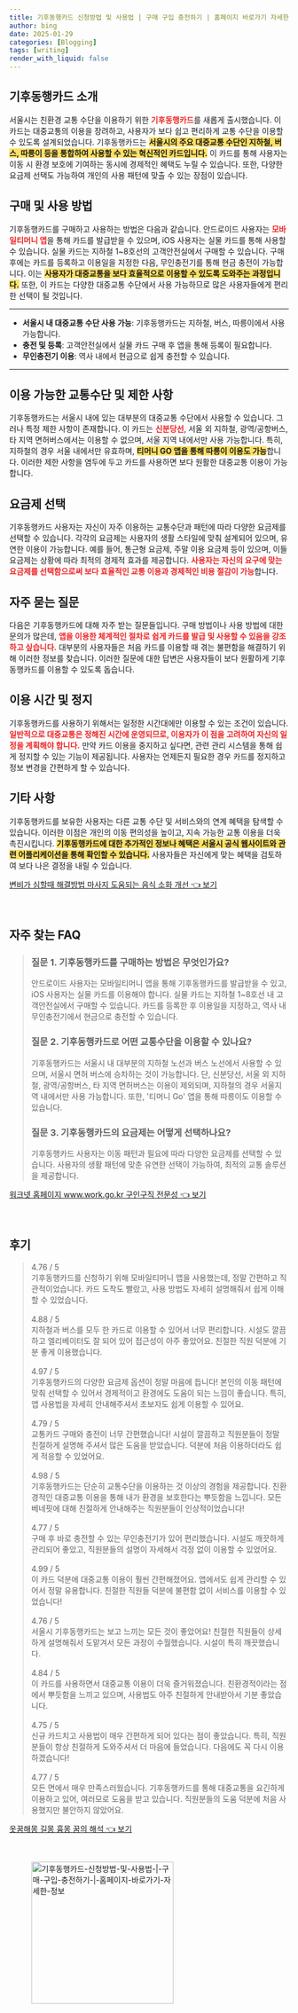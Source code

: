 ```yaml
---
title: 기후동행카드 신청방법 및 사용법 | 구매 구입 충전하기 | 홈페이지 바로가기 자세한 정보
author: bing
date: 2025-01-29
categories: [Blogging]
tags: [writing]
render_with_liquid: false
---
```



<h2 id='기후동행카드소개'>기후동행카드 소개</h2>

<p>서울시는 친환경 교통 수단을 이용하기 위한 <b><span style="color: #ee2323;">기후동행카드</span></b>를 새롭게 출시했습니다. 이 카드는 대중교통의 이용을 장려하고, 사용자가 보다 쉽고 편리하게 교통 수단을 이용할 수 있도록 설계되었습니다. 기후동행카드는 <b><span style="background-color: #ffe066;">서울시의 주요 대중교통 수단인 지하철, 버스, 따릉이 등을 통합하여 사용할 수 있는 혁신적인 카드입니다.</span></b> 이 카드를 통해 사용자는 이동 시 환경 보호에 기여하는 동시에 경제적인 혜택도 누릴 수 있습니다. 또한, 다양한 요금제 선택도 가능하여 개인의 사용 패턴에 맞출 수 있는 장점이 있습니다.</p>

<h2 id='구매및사용방법'>구매 및 사용 방법</h2>

<p>기후동행카드를 구매하고 사용하는 방법은 다음과 같습니다. 안드로이드 사용자는 <b><span style="color: #ee2323;">모바일티머니 앱</span></b>을 통해 카드를 발급받을 수 있으며, iOS 사용자는 실물 카드를 통해 사용할 수 있습니다. 실물 카드는 지하철 1~8호선의 고객안전실에서 구매할 수 있습니다. 구매 후에는 카드를 등록하고 이용일을 지정한 다음, 무인충전기를 통해 현금 충전이 가능합니다. 이는 <b><span style="background-color: #ffe066;">사용자가 대중교통을 보다 효율적으로 이용할 수 있도록 도와주는 과정입니다.</span></b> 또한, 이 카드는 다양한 대중교통 수단에서 사용 가능하므로 많은 사용자들에게 편리한 선택이 될 것입니다.</p>

<hr />

<ul>
    <li><b>서울시 내 대중교통 수단 사용 가능</b>: 기후동행카드는 지하철, 버스, 따릉이에서 사용 가능합니다.</li>
    <li><b>충전 및 등록</b>: 고객안전실에서 실물 카드 구매 후 앱을 통해 등록이 필요합니다.</li>
    <li><b>무인충전기 이용</b>: 역사 내에서 현금으로 쉽게 충전할 수 있습니다.</li>
</ul>

<hr />

<h2 id='이용가능교통수단및제한'>이용 가능한 교통수단 및 제한 사항</h2>

<p>기후동행카드는 서울시 내에 있는 대부분의 대중교통 수단에서 사용할 수 있습니다. 그러나 특정 제한 사항이 존재합니다. 이 카드는 <b><span style="color: #ee2323;">신분당선</span></b>, 서울 외 지하철, 광역/공항버스, 타 지역 면허버스에서는 이용할 수 없으며, 서울 지역 내에서만 사용 가능합니다. 특히, 지하철의 경우 서울 내에서만 유효하며, <b><span style="background-color: #ffe066;">티머니 GO 앱을 통해 따릉이 이용도 가능</span></b>합니다. 이러한 제한 사항을 염두에 두고 카드를 사용하면 보다 원활한 대중교통 이용이 가능합니다.</p>

<h2 id='요금제선택'>요금제 선택</h2>

<p>기후동행카드 사용자는 자신이 자주 이용하는 교통수단과 패턴에 따라 다양한 요금제를 선택할 수 있습니다. 각각의 요금제는 사용자의 생활 스타일에 맞춰 설계되어 있으며, 유연한 이용이 가능합니다. 예를 들어, 통근형 요금제, 주말 이용 요금제 등이 있으며, 이들 요금제는 상황에 따라 최적의 경제적 효과를 제공합니다. <b><span style="color: #ee2323;">사용자는 자신의 요구에 맞는 요금제를 선택함으로써 보다 효율적인 교통 이용과 경제적인 비용 절감이 가능</span></b>합니다.</p>

<h2 id='자주묻는질문'>자주 묻는 질문</h2>

<p>다음은 기후동행카드에 대해 자주 받는 질문들입니다. 구매 방법이나 사용 방법에 대한 문의가 많은데, <b><span style="color: #ee2323;">앱을 이용한 체계적인 절차로 쉽게 카드를 발급 및 사용할 수 있음을 강조하고 싶습니다.</span></b> 대부분의 사용자들은 처음 카드를 이용할 때 겪는 불편함을 해결하기 위해 이러한 정보를 찾습니다. 이러한 질문에 대한 답변은 사용자들이 보다 원활하게 기후동행카드를 이용할 수 있도록 돕습니다.</p>

<h2 id='이용시간및정지'>이용 시간 및 정지</h2>

<p>기후동행카드를 사용하기 위해서는 일정한 시간대에만 이용할 수 있는 조건이 있습니다. <b><span style="color: #ee2323;">일반적으로 대중교통은 정해진 시간에 운영되므로, 이용자가 이 점을 고려하여 자신의 일정을 계획해야 합니다.</span></b> 만약 카드 이용을 중지하고 싶다면, 관련 관리 시스템을 통해 쉽게 정지할 수 있는 기능이 제공됩니다. 사용자는 언제든지 필요한 경우 카드를 정지하고 정보 변경을 간편하게 할 수 있습니다.</p>

<h2 id='기타사항'>기타 사항</h2>

<p>기후동행카드를 보유한 사용자는 다른 교통 수단 및 서비스와의 연계 혜택을 탐색할 수 있습니다. 이러한 이점은 개인의 이동 편의성을 높이고, 지속 가능한 교통 이용을 더욱 촉진시킵니다. <b><span style="background-color: #ffe066;">기후동행카드에 대한 추가적인 정보나 혜택은 서울시 공식 웹사이트와 관련 어플리케이션을 통해 확인할 수 있습니다.</span></b> 사용자들은 자신에게 맞는 혜택을 검토하여 보다 나은 결정을 내릴 수 있습니다.</p>


<p><a class="click-button" title="변비가 심할때 해결방법 마사지 도움되는 음식 소화 개선" href="https://afficreate.github.io/posts/%EB%B3%80%EB%B9%84%EA%B0%80-%EC%8B%AC%ED%95%A0%EB%95%8C-%ED%95%B4%EA%B2%B0%EB%B0%A9%EB%B2%95-%EB%A7%88%EC%82%AC%EC%A7%80-%EB%8F%84%EC%9B%80%EB%90%98%EB%8A%94-%EC%9D%8C%EC%8B%9D-%EC%86%8C%ED%99%94-%EA%B0%9C%EC%84%A0/" rel="dofollow">변비가 심할때 해결방법 마사지 도움되는 음식 소화 개선 👈 보기</a></p><br>
<h2 id='자주_찾는_FAQ'>자주 찾는 FAQ</h2>
<div itemscope="" itemtype="https://schema.org/FAQPage"> 
<blockquote> 
<div itemscope="" itemprop="mainEntity" itemtype="https://schema.org/Question"> 
<h3 itemprop="name">질문 1. 기후동행카드를 구매하는 방법은 무엇인가요?</h3> 
<div itemscope="" itemprop="acceptedAnswer" itemtype="https://schema.org/Answer"> 
<span itemprop="text"> 
<p>안드로이드 사용자는 모바일티머니 앱을 통해 기후동행카드를 발급받을 수 있고, iOS 사용자는 실물 카드를 이용해야 합니다. 실물 카드는 지하철 1~8호선 내 고객안전실에서 구매할 수 있습니다. 카드를 등록한 후 이용일을 지정하고, 역사 내 무인충전기에서 현금으로 충전할 수 있습니다.</p> 
</span> 
</div> 
</div> 

<div itemscope="" itemprop="mainEntity" itemtype="https://schema.org/Question"> 
<h3 itemprop="name">질문 2. 기후동행카드로 어떤 교통수단을 이용할 수 있나요?</h3> 
<div itemscope="" itemprop="acceptedAnswer" itemtype="https://schema.org/Answer"> 
<span itemprop="text"> 
<p>기후동행카드는 서울시 내 대부분의 지하철 노선과 버스 노선에서 사용할 수 있으며, 서울시 면허 버스에 승차하는 것이 가능합니다. 단, 신분당선, 서울 외 지하철, 광역/공항버스, 타 지역 면허버스는 이용이 제외되며, 지하철의 경우 서울지역 내에서만 사용 가능합니다. 또한, '티머니 Go' 앱을 통해 따릉이도 이용할 수 있습니다.</p> 
</span> 
</div> 
</div> 

<div itemscope="" itemprop="mainEntity" itemtype="https://schema.org/Question"> 
<h3 itemprop="name">질문 3. 기후동행카드의 요금제는 어떻게 선택하나요?</h3> 
<div itemscope="" itemprop="acceptedAnswer" itemtype="https://schema.org/Answer"> 
<span itemprop="text"> 
<p>기후동행카드 사용자는 이동 패턴과 필요에 따라 다양한 요금제를 선택할 수 있습니다. 사용자의 생활 패턴에 맞춘 유연한 선택이 가능하여, 최적의 교통 솔루션을 제공합니다.</p> 
</span> 
</div> 
</div> 

</blockquote> 
</div>
<p><a class="click-button" title="워크넷 홈페이지 www.work.go.kr 구인구직 전문성" href="https://afficreate.github.io/posts/%EC%9B%8C%ED%81%AC%EB%84%B7-%ED%99%88%ED%8E%98%EC%9D%B4%EC%A7%80-www.work.go.kr-%EA%B5%AC%EC%9D%B8%EA%B5%AC%EC%A7%81-%EC%A0%84%EB%AC%B8%EC%84%B1/" rel="dofollow">워크넷 홈페이지 www.work.go.kr 구인구직 전문성 👈 보기</a></p><br>
<h2 id='후기'>후기</h2>
<div itemscope itemtype="https://schema.org/Product">
  <blockquote>
  <div itemprop="review" itemscope itemtype="https://schema.org/Review">
      <div itemprop="reviewRating" itemscope itemtype="https://schema.org/Rating"> <span itemprop="ratingValue">4.76</span> / <span itemprop="bestRating">5</span> </div>
      <span itemprop="reviewBody">기후동행카드를 신청하기 위해 모바일티머니 앱을 사용했는데, 정말 간편하고 직관적이었습니다. 카드 도착도 빨랐고, 사용 방법도 자세히 설명해줘서 쉽게 이해할 수 있었습니다.</span>
  </div>
  <br>
  <div itemprop="review" itemscope itemtype="https://schema.org/Review">
      <div itemprop="reviewRating" itemscope itemtype="https://schema.org/Rating"> <span itemprop="ratingValue">4.88</span> / <span itemprop="bestRating">5</span> </div>
      <span itemprop="reviewBody">지하철과 버스를 모두 한 카드로 이용할 수 있어서 너무 편리합니다. 시설도 깔끔하고 엘리베이터도 잘 되어 있어 접근성이 아주 좋았어요. 친절한 직원 덕분에 기분 좋게 이용했습니다.</span>
  </div>
  <br>
  <div itemprop="review" itemscope itemtype="https://schema.org/Review">
      <div itemprop="reviewRating" itemscope itemtype="https://schema.org/Rating"> <span itemprop="ratingValue">4.97</span> / <span itemprop="bestRating">5</span> </div>
      <span itemprop="reviewBody">기후동행카드의 다양한 요금제 옵션이 정말 마음에 듭니다! 본인의 이동 패턴에 맞춰 선택할 수 있어서 경제적이고 환경에도 도움이 되는 느낌이 좋습니다. 특히, 앱 사용법을 자세히 안내해주셔서 초보자도 쉽게 이용할 수 있어요.</span>
  </div>
  <br>
  <div itemprop="review" itemscope itemtype="https://schema.org/Review">
      <div itemprop="reviewRating" itemscope itemtype="https://schema.org/Rating"> <span itemprop="ratingValue">4.79</span> / <span itemprop="bestRating">5</span> </div>
      <span itemprop="reviewBody">교통카드 구매와 충전이 너무 간편했습니다! 시설이 깔끔하고 직원분들이 정말 친절하게 설명해 주셔서 많은 도움을 받았습니다. 덕분에 처음 이용하더라도 쉽게 적응할 수 있었어요.</span>
  </div>
  <br>
  <div itemprop="review" itemscope itemtype="https://schema.org/Review">
      <div itemprop="reviewRating" itemscope itemtype="https://schema.org/Rating"> <span itemprop="ratingValue">4.98</span> / <span itemprop="bestRating">5</span> </div>
      <span itemprop="reviewBody">기후동행카드는 단순히 교통수단을 이용하는 것 이상의 경험을 제공합니다. 친환경적인 대중교통 이용을 통해 내가 환경을 보호한다는 뿌듯함을 느낍니다. 모든 베네핏에 대해 친절하게 안내해주는 직원분들이 인상적이었습니다!</span>
  </div>
  <br>
  <div itemprop="review" itemscope itemtype="https://schema.org/Review">
      <div itemprop="reviewRating" itemscope itemtype="https://schema.org/Rating"> <span itemprop="ratingValue">4.77</span> / <span itemprop="bestRating">5</span> </div>
      <span itemprop="reviewBody">구매 후 바로 충전할 수 있는 무인충전기가 있어 편리했습니다. 시설도 깨끗하게 관리되어 좋았고, 직원분들의 설명이 자세해서 걱정 없이 이용할 수 있었어요.</span>
  </div>
  <br>
  <div itemprop="review" itemscope itemtype="https://schema.org/Review">
      <div itemprop="reviewRating" itemscope itemtype="https://schema.org/Rating"> <span itemprop="ratingValue">4.99</span> / <span itemprop="bestRating">5</span> </div>
      <span itemprop="reviewBody">이 카드 덕분에 대중교통 이용이 훨씬 간편해졌어요. 앱에서도 쉽게 관리할 수 있어서 정말 유용합니다. 친절한 직원들 덕분에 불편함 없이 서비스를 이용할 수 있었습니다!</span>
  </div>
  <br>
  <div itemprop="review" itemscope itemtype="https://schema.org/Review">
      <div itemprop="reviewRating" itemscope itemtype="https://schema.org/Rating"> <span itemprop="ratingValue">4.76</span> / <span itemprop="bestRating">5</span> </div>
      <span itemprop="reviewBody">서울시 기후동행카드는 보고 느끼는 모든 것이 좋았어요! 친절한 직원들이 상세하게 설명해줘서 도맡겨서 모든 과정이 수월했습니다. 시설이 특히 깨끗했습니다.</span>
  </div>
  <br>
  <div itemprop="review" itemscope itemtype="https://schema.org/Review">
      <div itemprop="reviewRating" itemscope itemtype="https://schema.org/Rating"> <span itemprop="ratingValue">4.84</span> / <span itemprop="bestRating">5</span> </div>
      <span itemprop="reviewBody">이 카드를 사용하면서 대중교통 이용이 더욱 즐거워졌습니다. 친환경적이라는 점에서 뿌듯함을 느끼고 있으며, 사용법도 아주 친절하게 안내받아서 기분 좋았습니다.</span>
  </div>
  <br>
  <div itemprop="review" itemscope itemtype="https://schema.org/Review">
      <div itemprop="reviewRating" itemscope itemtype="https://schema.org/Rating"> <span itemprop="ratingValue">4.75</span> / <span itemprop="bestRating">5</span> </div>
      <span itemprop="reviewBody">신규 카드치고 사용법이 매우 간편하게 되어 있다는 점이 좋았습니다. 특히, 직원분들이 항상 친절하게 도와주셔서 더 마음에 들었습니다. 다음에도 꼭 다시 이용하겠습니다!</span>
  </div>
  <br>
  <div itemprop="review" itemscope itemtype="https://schema.org/Review">
      <div itemprop="reviewRating" itemscope itemtype="https://schema.org/Rating"> <span itemprop="ratingValue">4.77</span> / <span itemprop="bestRating">5</span> </div>
      <span itemprop="reviewBody">모든 면에서 매우 만족스러웠습니다. 기후동행카드를 통해 대중교통을 요긴하게 이용하고 있어, 여러모로 도움을 받고 있습니다. 직원분들의 도움 덕분에 처음 사용했지만 불안하지 않았어요.</span>
  </div>
  </blockquote>
</div>
<p><a class="click-button" title="옷꿈해몽 길몽 흉몽 꿈의 해석" href="https://afficreate.github.io/posts/%EC%98%B7%EA%BF%88%ED%95%B4%EB%AA%BD-%EA%B8%B8%EB%AA%BD-%ED%9D%89%EB%AA%BD-%EA%BF%88%EC%9D%98-%ED%95%B4%EC%84%9D/" rel="dofollow">옷꿈해몽 길몽 흉몽 꿈의 해석 👈 보기</a></p><br>
<figure class="image"><img src="https://afficreate.github.io/assets/img/thumbnail/기후동행카드-신청방법-및-사용법-|-구매-구입-충전하기-|-홈페이지-바로가기-자세한-정보.webp" alt="기후동행카드-신청방법-및-사용법-|-구매-구입-충전하기-|-홈페이지-바로가기-자세한-정보" width="256" height="256"></figure>